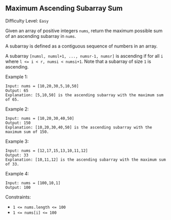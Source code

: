 ## Maximum Ascending Subarray Sum

Difficulty Level: `Easy`

Given an array of positive integers `nums`, return the maximum possible sum of an ascending subarray in `nums`.

A subarray is defined as a contiguous sequence of numbers in an array.

A subarray `[numsl, numsl+1, ..., numsr-1, numsr]` is ascending if for all `i` where `l <= i < r, numsi < numsi+1`. Note that a subarray of size `1` is ascending.

Example 1:
```
Input: nums = [10,20,30,5,10,50]
Output: 65
Explanation: [5,10,50] is the ascending subarray with the maximum sum of 65.
```
Example 2:
```
Input: nums = [10,20,30,40,50]
Output: 150
Explanation: [10,20,30,40,50] is the ascending subarray with the maximum sum of 150.
```
Example 3:
```
Input: nums = [12,17,15,13,10,11,12]
Output: 33
Explanation: [10,11,12] is the ascending subarray with the maximum sum of 33.
```
Example 4:
```
Input: nums = [100,10,1]
Output: 100
```

Constraints:

- `1 <= nums.length <= 100`
- `1 <= nums[i] <= 100`